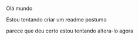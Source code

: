 Olá mundo

Estou tentando criar um readme postumo

parece que deu certo estou tentando altera-lo agora
